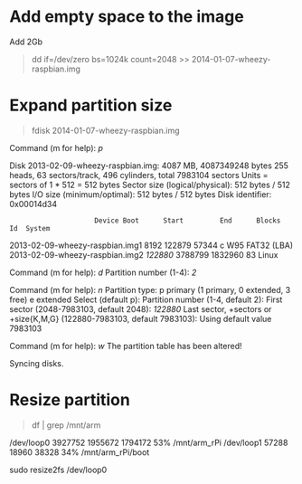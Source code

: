 Add empty space to the image
============================

Add 2Gb

> dd if=/dev/zero bs=1024k count=2048 >> 2014-01-07-wheezy-raspbian.img

Expand partition size
=====================

> fdisk 2014-01-07-wheezy-raspbian.img

Command (m for help): *p*

Disk 2013-02-09-wheezy-raspbian.img: 4087 MB, 4087349248 bytes
255 heads, 63 sectors/track, 496 cylinders, total 7983104 sectors
Units = sectors of 1 * 512 = 512 bytes
Sector size (logical/physical): 512 bytes / 512 bytes
I/O size (minimum/optimal): 512 bytes / 512 bytes
Disk identifier: 0x00014d34

                         Device Boot      Start         End      Blocks   Id  System
2013-02-09-wheezy-raspbian.img1            8192      122879       57344    c  W95 FAT32 (LBA)
2013-02-09-wheezy-raspbian.img2          *122880*     3788799     1832960   83  Linux

Command (m for help): *d*
Partition number (1-4): *2*

Command (m for help): *n*
Partition type:
   p   primary (1 primary, 0 extended, 3 free)
   e   extended
Select (default p):
Partition number (1-4, default 2):
First sector (2048-7983103, default 2048): *122880*
Last sector, +sectors or +size{K,M,G} (122880-7983103, default 7983103):
Using default value 7983103

Command (m for help): *w*
The partition table has been altered!

Syncing disks.

Resize partition
================

> df | grep /mnt/arm

/dev/loop0                3927752   1955672   1794172  53% /mnt/arm_rPi
/dev/loop1                  57288     18960     38328  34% /mnt/arm_rPi/boot

sudo resize2fs /dev/loop0


